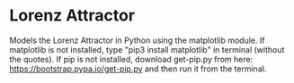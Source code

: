 # Lorenz Attractor
Models the Lorenz Attractor in Python using the matplotlib module. If matplotlib is not installed, type "pip3 install matplotlib" in terminal (without the quotes). If pip is not installed, download get-pip.py from here: https://bootstrap.pypa.io/get-pip.py and then run it from the terminal.
